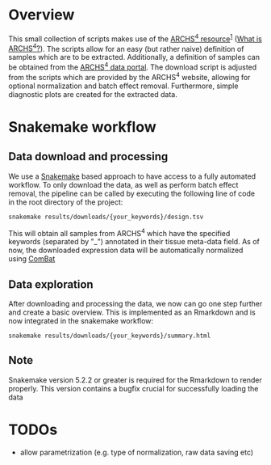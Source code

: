 # Overview
This small collection of scripts makes use of the [ARCHS<sup>4</sup> resource](http://amp.pharm.mssm.edu/archs4/)<sup>[1](https://www.biorxiv.org/content/early/2017/09/15/189092)</sup> ([What is ARCHS<sup>4</sup>?](https://github.com/MaayanLab/archs4-extension#what-is-archs4)).
The scripts allow for an easy (but rather naive) definition of samples which are to be extracted. Additionally,
a definition of samples can be obtained from the [ARCHS<sup>4</sup> data portal](http://amp.pharm.mssm.edu/archs4/data.html).
The download script is adjusted from the scripts which are provided by the ARCHS<sup>4</sup> website, allowing for optional normalization and batch effect removal.
Furthermore, simple diagnostic plots are created for the extracted data.

# Snakemake workflow 
## Data download and processing
We use a [Snakemake]() based approach to have access to a fully automated workflow.
To only download the data, as well as perform batch effect removal, the pipeline can be called by executing the following line of code in the root directory of the project:

```{bash}
snakemake results/downloads/{your_keywords}/design.tsv
```

This will obtain all samples from ARCHS<sup>4</sup> which have the specified keywords (separated by "_")
annotated in their tissue meta-data field.
As of now, the downloaded expression data will be automatically normalized using [ComBat](https://www.bu.edu/jlab/wp-assets/ComBat/Abstract.html)

## Data exploration
After downloading and processing the data, we now can go one step further and create a basic
overview. This is implemented as an Rmarkdown and is now integrated in the snakemake workflow:

```{bash}
snakemake results/downloads/{your_keywords}/summary.html
```
## Note
Snakemake version 5.2.2 or greater is required for the Rmarkdown to render properly.
This version contains a bugfix crucial for successfully loading the data

# TODOs
- allow parametrization (e.g. type of normalization, raw data saving etc)
